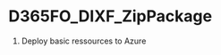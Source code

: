 # D365FO_DIXF_ZipPackage
1. Deploy basic ressources to Azure

<a href="https://portal.azure.com/#create/Microsoft.Template/uri/https%3A%2F%2Fraw.githubusercontent.com%2Fganroman%2FD365FO_DIXF_ZipPackage%2Fmaster%2FLogicApp%2FBasic%2Fazuredeploy.json" target="_blank">
  
</a>
